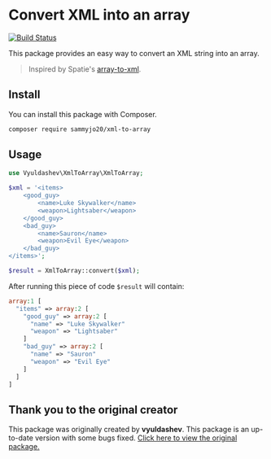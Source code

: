 # Convert XML into an array

[![Build Status](https://github.com/sammyjo20/xml-to-array/workflows/tests/badge.svg)](https://github.com/sammyjo20/xml-to-array/actions)

This package provides an easy way to convert an XML string into an array.

> Inspired by Spatie's [array-to-xml](https://github.com/spatie/array-to-xml).

## Install

You can install this package with Composer.

``` bash
composer require sammyjo20/xml-to-array
```

## Usage

```php
use Vyuldashev\XmlToArray\XmlToArray;

$xml = '<items>
    <good_guy>
        <name>Luke Skywalker</name>
        <weapon>Lightsaber</weapon>
    </good_guy>
    <bad_guy>
        <name>Sauron</name>
        <weapon>Evil Eye</weapon>
    </bad_guy>
</items>';

$result = XmlToArray::convert($xml);
```
After running this piece of code `$result` will contain:

```php
array:1 [
  "items" => array:2 [
    "good_guy" => array:2 [
      "name" => "Luke Skywalker"
      "weapon" => "Lightsaber"
    ]
    "bad_guy" => array:2 [
      "name" => "Sauron"
      "weapon" => "Evil Eye"
    ]
  ]
]
```

## Thank you to the original creator

This package was originally created by **vyuldashev**. This package is an up-to-date version with some bugs fixed. [Click here to view the original package.](https://github.com/vyuldashev/xml-to-array)
